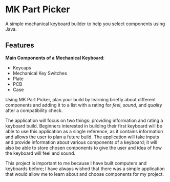 # MK Part Picker
A simple mechanical keyboard builder to help you select components using Java.
## Features
**Main Components of a Mechanical Keyboard**:
- Keycaps
- Mechanical Key Switches
- Plate
- PCB
- Case

Using MK Part Picker, plan your build by learning briefly about different components and adding it to a list 
with a rating for *feel*, *sound*, and *quality* after a compatibility check.

The application will focus on two things: providing information and rating a keyboard build. Beginners interested 
in building their first keyboard will be able to use this application as a single reference, as it contains information
and allows the user to plan a future build. The application will take inputs and provide information about various 
components of a keyboard; it will also be able to store chosen components to give the user and idea of how the keyboard
will feel and sound. 

This project is important to me because I have built computers and keyboards before; I have always wished that there 
was a simple application that would allow me to learn about and choose components for my project. 